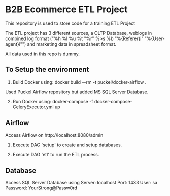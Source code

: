 # B2B Ecommerce ETL Project

This repository is used to store code for a training ETL Project

The ETL project has 3 different sources, a OLTP Database, weblogs in combined log format ("%h %l %u %t \"%r\" %>s %b \"%{Referer}i\" \"%{User-agent}i\"") and marketing data in spreadsheet format.

All data used in this repo is dummy.

## To Setup the environment

1. Build Docker using:
docker build --rm -t puckel/docker-airflow .

Used Puckel Airflow repository but added MS SQL Server Database.

2. Run Docker using:
docker-compose -f docker-compose-CeleryExecutor.yml up

## Airflow

Access Airflow on http://localhost:8080/admin

1. Execute DAG 'setup' to create and setup databases.

2. Execute DAG 'etl' to run the ETL process.

## Database

Access SQL Server Database using
Server: localhost
Port: 1433
User: sa
Password: YourStrong@Passw0rd
